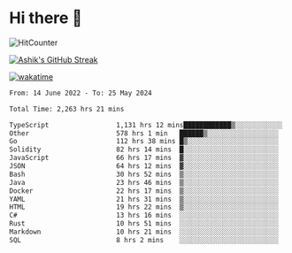 # Hi there 👋

![HitCounter](https://hits.seeyoufarm.com/api/count/incr/badge.svg?url=https%3A%2F%2Fgithub.com%2Fashrhmn1212%2Fhit-counter)

<!-- ![Contribution Graph](https://github-readme-activity-graph.cyclic.app/graph?username=ashrhmn) -->


<!-- [![Top Langs](https://github-readme-stats.vercel.app/api/top-langs/?username=ashrhmn&layout=compact&theme=synthwave&langs_count=10&card_width=445)](https://github.com/anuraghazra/github-readme-stats) -->

[![Ashik's GitHub Streak](https://github-readme-streak-stats.herokuapp.com/?user=ashrhmn&theme=blood&fire=DD7F1C&background=151515&dates=9f9f9f&border=DD2727)](https://git.io/streak-stats)

<!-- ![Ashik's GitHub stats](https://github-readme-stats.vercel.app/api/?username=ashrhmn&show_icons=true&title_color=fff&icon_color=79ff97&text_color=9f9f9f&bg_color=151515) -->

[![wakatime](https://wakatime.com/badge/user/3df86613-ba63-4631-8e65-0ff18e7becad.svg)](https://wakatime.com/@3df86613-ba63-4631-8e65-0ff18e7becad)

<!--START_SECTION:waka-->

```txt
From: 14 June 2022 - To: 25 May 2024

Total Time: 2,263 hrs 21 mins

TypeScript                 1,131 hrs 12 mins████████████▒░░░░░░░░░░░░   49.98 %
Other                      578 hrs 1 min   ██████▒░░░░░░░░░░░░░░░░░░   25.54 %
Go                         112 hrs 38 mins █▒░░░░░░░░░░░░░░░░░░░░░░░   04.98 %
Solidity                   82 hrs 14 mins  █░░░░░░░░░░░░░░░░░░░░░░░░   03.63 %
JavaScript                 66 hrs 17 mins  ▓░░░░░░░░░░░░░░░░░░░░░░░░   02.93 %
JSON                       64 hrs 12 mins  ▓░░░░░░░░░░░░░░░░░░░░░░░░   02.84 %
Bash                       30 hrs 52 mins  ▒░░░░░░░░░░░░░░░░░░░░░░░░   01.36 %
Java                       23 hrs 46 mins  ▒░░░░░░░░░░░░░░░░░░░░░░░░   01.05 %
Docker                     22 hrs 17 mins  ▒░░░░░░░░░░░░░░░░░░░░░░░░   00.98 %
YAML                       21 hrs 31 mins  ▒░░░░░░░░░░░░░░░░░░░░░░░░   00.95 %
HTML                       19 hrs 22 mins  ▒░░░░░░░░░░░░░░░░░░░░░░░░   00.86 %
C#                         13 hrs 16 mins  ░░░░░░░░░░░░░░░░░░░░░░░░░   00.59 %
Rust                       10 hrs 51 mins  ░░░░░░░░░░░░░░░░░░░░░░░░░   00.48 %
Markdown                   10 hrs 21 mins  ░░░░░░░░░░░░░░░░░░░░░░░░░   00.46 %
SQL                        8 hrs 2 mins    ░░░░░░░░░░░░░░░░░░░░░░░░░   00.36 %
```

<!--END_SECTION:waka-->


<!--### Most Used Languages
<img src="https://wakatime.com/share/@ashrhmn/24ecb986-5bf8-4607-af7f-0aab08908d8c.png" />

### Favourite Tools
<img src="https://wakatime.com/share/@ashrhmn/f4e08015-f3bc-460a-9228-95a3ba11c604.png" />-->
